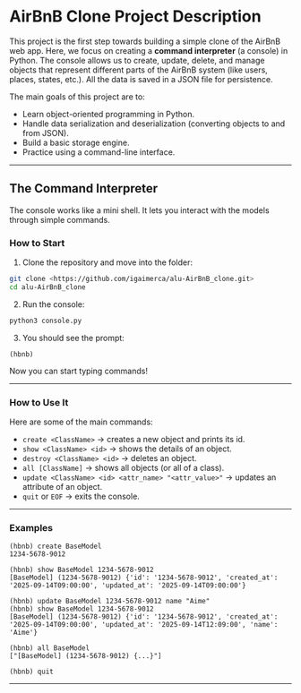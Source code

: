 # AirBnB Clone Project Description

This project is the first step towards building a simple clone of the AirBnB web app. Here, we focus on creating a **command interpreter** (a console) in Python. The console allows us to create, update, delete, and manage objects that represent different parts of the AirBnB system (like users, places, states, etc.). All the data is saved in a JSON file for persistence.

The main goals of this project are to:

* Learn object-oriented programming in Python.
* Handle data serialization and deserialization (converting objects to and from JSON).
* Build a basic storage engine.
* Practice using a command-line interface.

---

## The Command Interpreter

The console works like a mini shell. It lets you interact with the models through simple commands.

### How to Start

1. Clone the repository and move into the folder:

```bash
git clone <https://github.com/igaimerca/alu-AirBnB_clone.git>
cd alu-AirBnB_clone
```

2. Run the console:

```bash
python3 console.py
```

3. You should see the prompt:

```
(hbnb)
```

Now you can start typing commands!

---

### How to Use It

Here are some of the main commands:

* `create <ClassName>` → creates a new object and prints its id.
* `show <ClassName> <id>` → shows the details of an object.
* `destroy <ClassName> <id>` → deletes an object.
* `all [ClassName]` → shows all objects (or all of a class).
* `update <ClassName> <id> <attr_name> "<attr_value>"` → updates an attribute of an object.
* `quit` or `EOF` → exits the console.

---

### Examples

```
(hbnb) create BaseModel
1234-5678-9012

(hbnb) show BaseModel 1234-5678-9012
[BaseModel] (1234-5678-9012) {'id': '1234-5678-9012', 'created_at': '2025-09-14T09:00:00', 'updated_at': '2025-09-14T09:00:00'}

(hbnb) update BaseModel 1234-5678-9012 name "Aime"
(hbnb) show BaseModel 1234-5678-9012
[BaseModel] (1234-5678-9012) {'id': '1234-5678-9012', 'created_at': '2025-09-14T09:00:00', 'updated_at': '2025-09-14T12:09:00', 'name': 'Aime'}

(hbnb) all BaseModel
["[BaseModel] (1234-5678-9012) {...}"]

(hbnb) quit
```

---


